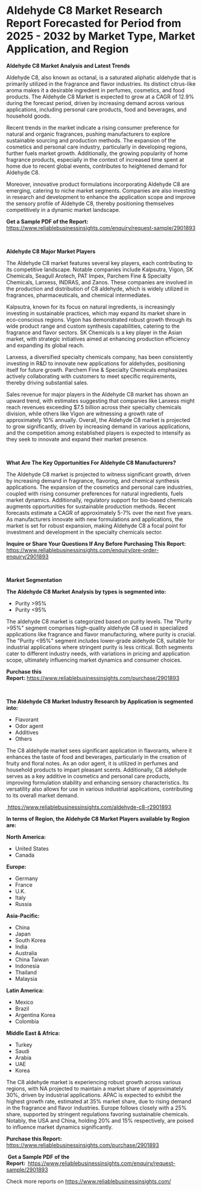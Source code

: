 <p><h1>Aldehyde C8 Market Research Report Forecasted for Period from 2025 -  2032 by Market Type, Market Application, and Region</h1></p><p><strong>Aldehyde C8 Market Analysis and Latest Trends</strong></p>
<p><p>Aldehyde C8, also known as octanal, is a saturated aliphatic aldehyde that is primarily utilized in the fragrance and flavor industries. Its distinct citrus-like aroma makes it a desirable ingredient in perfumes, cosmetics, and food products. The Aldehyde C8 Market is expected to grow at a CAGR of 12.9% during the forecast period, driven by increasing demand across various applications, including personal care products, food and beverages, and household goods.</p><p>Recent trends in the market indicate a rising consumer preference for natural and organic fragrances, pushing manufacturers to explore sustainable sourcing and production methods. The expansion of the cosmetics and personal care industry, particularly in developing regions, further fuels market growth. Additionally, the growing popularity of home fragrance products, especially in the context of increased time spent at home due to recent global events, contributes to heightened demand for Aldehyde C8.</p><p>Moreover, innovative product formulations incorporating Aldehyde C8 are emerging, catering to niche market segments. Companies are also investing in research and development to enhance the application scope and improve the sensory profile of Aldehyde C8, thereby positioning themselves competitively in a dynamic market landscape.</p></p>
<p><strong>Get a Sample PDF of the Report:&nbsp;</strong> <a href="https://www.reliablebusinessinsights.com/enquiry/request-sample/2901893?utm_campaign=2789&utm_medium=2&utm_source=Github&utm_content=ia&utm_term=16032025&utm_id=aldehyde-c8">https://www.reliablebusinessinsights.com/enquiry/request-sample/2901893</a></p>
<p>&nbsp;</p>
<p><strong>Aldehyde C8 Major Market Players</strong></p>
<p><p>The Aldehyde C8 market features several key players, each contributing to its competitive landscape. Notable companies include Kalpsutra, Vigon, SK Chemicals, Seagull Arotech, PAT Impex, Parchem Fine & Specialty Chemicals, Lanxess, INDRAS, and Zanos. These companies are involved in the production and distribution of C8 aldehyde, which is widely utilized in fragrances, pharmaceuticals, and chemical intermediates.</p><p>Kalpsutra, known for its focus on natural ingredients, is increasingly investing in sustainable practices, which may expand its market share in eco-conscious regions. Vigon has demonstrated robust growth through its wide product range and custom synthesis capabilities, catering to the fragrance and flavor sectors. SK Chemicals is a key player in the Asian market, with strategic initiatives aimed at enhancing production efficiency and expanding its global reach.</p><p>Lanxess, a diversified specialty chemicals company, has been consistently investing in R&D to innovate new applications for aldehydes, positioning itself for future growth. Parchem Fine & Specialty Chemicals emphasizes actively collaborating with customers to meet specific requirements, thereby driving substantial sales.</p><p>Sales revenue for major players in the Aldehyde C8 market has shown an upward trend, with estimates suggesting that companies like Lanxess might reach revenues exceeding $7.5 billion across their specialty chemicals division, while others like Vigon are witnessing a growth rate of approximately 10% annually. Overall, the Aldehyde C8 market is projected to grow significantly, driven by increasing demand in various applications, and the competition among established players is expected to intensify as they seek to innovate and expand their market presence.</p></p>
<p>&nbsp;</p>
<p><strong>What Are The Key Opportunities For Aldehyde C8 Manufacturers?</strong></p>
<p><p>The Aldehyde C8 market is projected to witness significant growth, driven by increasing demand in fragrance, flavoring, and chemical synthesis applications. The expansion of the cosmetics and personal care industries, coupled with rising consumer preferences for natural ingredients, fuels market dynamics. Additionally, regulatory support for bio-based chemicals augments opportunities for sustainable production methods. Recent forecasts estimate a CAGR of approximately 5-7% over the next five years. As manufacturers innovate with new formulations and applications, the market is set for robust expansion, making Aldehyde C8 a focal point for investment and development in the specialty chemicals sector.</p></p>
<p><strong>Inquire or Share Your Questions If Any Before Purchasing This Report:</strong> <a href="https://www.reliablebusinessinsights.com/enquiry/pre-order-enquiry/2901893?utm_campaign=2789&utm_medium=2&utm_source=Github&utm_content=ia&utm_term=16032025&utm_id=aldehyde-c8">https://www.reliablebusinessinsights.com/enquiry/pre-order-enquiry/2901893</a></p>
<p>&nbsp;</p>
<p><strong>Market Segmentation</strong></p>
<p><strong>The Aldehyde C8 Market Analysis by types is segmented into:</strong></p>
<p><ul><li>Purity >95%</li><li>Purity <95%</li></ul></p>
<p><p>The aldehyde C8 market is categorized based on purity levels. The "Purity >95%" segment comprises high-quality aldehyde C8 used in specialized applications like fragrance and flavor manufacturing, where purity is crucial. The "Purity <95%" segment includes lower-grade aldehyde C8, suitable for industrial applications where stringent purity is less critical. Both segments cater to different industry needs, with variations in pricing and application scope, ultimately influencing market dynamics and consumer choices.</p></p>
<p><strong>Purchase this Report:&nbsp;</strong><a href="https://www.reliablebusinessinsights.com/purchase/2901893?utm_campaign=2789&utm_medium=2&utm_source=Github&utm_content=ia&utm_term=16032025&utm_id=aldehyde-c8">https://www.reliablebusinessinsights.com/purchase/2901893</a></p>
<p>&nbsp;</p>
<p><strong>The Aldehyde C8 Market Industry Research by Application is segmented into:</strong></p>
<p><ul><li>Flavorant</li><li>Odor agent</li><li>Additives</li><li>Others</li></ul></p>
<p><p>The C8 aldehyde market sees significant application in flavorants, where it enhances the taste of food and beverages, particularly in the creation of fruity and floral notes. As an odor agent, it is utilized in perfumes and household products to impart pleasant scents. Additionally, C8 aldehyde serves as a key additive in cosmetics and personal care products, improving formulation stability and enhancing sensory characteristics. Its versatility also allows for use in various industrial applications, contributing to its overall market demand.</p></p>
<p><a href="https://www.reliablebusinessinsights.com/aldehyde-c8-r2901893?utm_campaign=2789&utm_medium=2&utm_source=Github&utm_content=ia&utm_term=16032025&utm_id=aldehyde-c8">&nbsp;https://www.reliablebusinessinsights.com/aldehyde-c8-r2901893</a></p>
<p><strong>In terms of Region, the Aldehyde C8 Market Players available by Region are:</strong></p>
<p>
    <p> <strong> North America: </strong>
        <ul>
            <li>United States</li>
            <li>Canada</li>
        </ul>
        </p> 
    <p> <strong> Europe: </strong>
        <ul>
            <li>Germany</li>
            <li>France</li>
            <li>U.K.</li>
            <li>Italy</li>
            <li>Russia</li>
        </ul>
        </p> 
    <p> <strong> Asia-Pacific: </strong>
        <ul>
            <li>China</li>
            <li>Japan</li>
            <li>South Korea</li>
            <li>India</li>
            <li>Australia</li>
            <li>China Taiwan</li>
            <li>Indonesia</li>
            <li>Thailand</li>
            <li>Malaysia</li>
        </ul>
        </p> 
    <p> <strong> Latin America: </strong>
        <ul>
            <li>Mexico</li>
            <li>Brazil</li>
            <li>Argentina Korea</li>
            <li>Colombia</li>
        </ul>
        </p> 
    <p> <strong> Middle East & Africa: </strong>
        <ul>
            <li>Turkey</li>
            <li>Saudi</li>
            <li>Arabia</li>
            <li>UAE</li>
            <li>Korea</li>
        </ul>
    </p>
    </p>
<p><p>The C8 aldehyde market is experiencing robust growth across various regions, with NA projected to maintain a market share of approximately 30%, driven by industrial applications. APAC is expected to exhibit the highest growth rate, estimated at 35% market share, due to rising demand in the fragrance and flavor industries. Europe follows closely with a 25% share, supported by stringent regulations favoring sustainable chemicals. Notably, the USA and China, holding 20% and 15% respectively, are poised to influence market dynamics significantly.</p></p>
<p><strong>Purchase this Report: </strong><a href="https://www.reliablebusinessinsights.com/purchase/2901893?utm_campaign=2789&utm_medium=2&utm_source=Github&utm_content=ia&utm_term=16032025&utm_id=aldehyde-c8">https://www.reliablebusinessinsights.com/purchase/2901893</a></p>
<p>&nbsp;<strong>Get a Sample PDF of the Report:&nbsp;&nbsp;</strong><a href="https://www.reliablebusinessinsights.com/enquiry/request-sample/2901893?utm_campaign=2789&utm_medium=2&utm_source=Github&utm_content=ia&utm_term=16032025&utm_id=aldehyde-c8">https://www.reliablebusinessinsights.com/enquiry/request-sample/2901893</a></p>
<p><strong></strong></p>
<p>Check more reports on <a href="https://www.reliablebusinessinsights.com/?utm_campaign=2789&utm_medium=2&utm_source=Github&utm_content=ia&utm_term=16032025&utm_id=aldehyde-c8">https://www.reliablebusinessinsights.com/</a></p>
